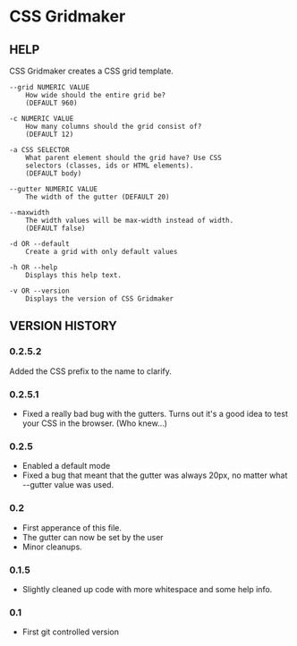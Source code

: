 CSS Gridmaker
=========

HELP
----
CSS Gridmaker creates a CSS grid template.
	
	--grid NUMERIC VALUE
		How wide should the entire grid be?
		(DEFAULT 960)
	
	-c NUMERIC VALUE
		How many columns should the grid consist of?
		(DEFAULT 12)
	
	-a CSS SELECTOR
		What parent element should the grid have? Use CSS
		selectors (classes, ids or HTML elements).
		(DEFAULT body)
	
	--gutter NUMERIC VALUE
		The width of the gutter (DEFAULT 20)
	
	--maxwidth
		The width values will be max-width instead of width.
		(DEFAULT false)
	
	-d OR --default
		Create a grid with only default values
	
	-h OR --help
		Displays this help text.
	
	-v OR --version
		Displays the version of CSS Gridmaker

VERSION HISTORY
---------------

### 0.2.5.2
Added the CSS prefix to the name to clarify.

### 0.2.5.1
* Fixed a really bad bug with the gutters. Turns out it's a good idea to test your CSS in the 
browser. (Who knew...)

### 0.2.5
* Enabled a default mode
* Fixed a bug that meant that the gutter was always 20px, no matter what --gutter value was used.

### 0.2
* First apperance of this file.
* The gutter can now be set by the user
* Minor cleanups.

### 0.1.5
* Slightly cleaned up code with more whitespace and some help info.

### 0.1
* First git controlled version
